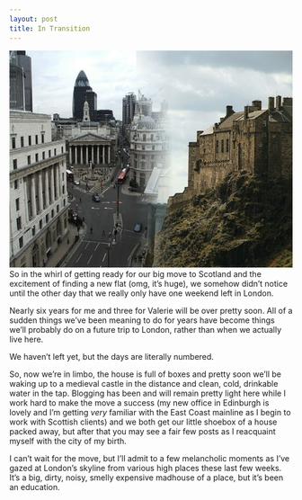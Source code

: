 ```yaml
---
layout: post
title: In Transition
---
```

![London to Edinburgh](/images/postimages/transition.jpg)
So in the whirl of getting ready for our big move to Scotland and the excitement of finding a new flat (omg, it’s huge), we somehow didn’t notice until the other day that we really only have one weekend left in London.

Nearly six years for me and three for Valerie will be over pretty soon. All of a sudden things we’ve been meaning to do for years have become things we’ll probably do on a future trip to London, rather than when we actually live here.

We haven’t left yet, but the days are literally numbered.

So, now we’re in limbo, the house is full of boxes and pretty soon we’ll be waking up to a medieval castle in the distance and clean, cold, drinkable water in the tap. Blogging has been and will remain pretty light here while I work hard to make the move a success (my new office in Edinburgh is lovely and I’m getting *very* familiar with the East Coast mainline as I begin to work with Scottish clients) and we both get our little shoebox of a house packed away, but after that you may see a fair few posts as I reacquaint myself with the city of my birth.

I can’t wait for the move, but I’ll admit to a few melancholic moments as I’ve gazed at London’s skyline from various high places these last few weeks. It’s a big, dirty, noisy, smelly expensive madhouse of a place, but it’s been an education.